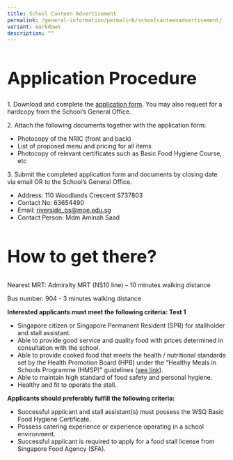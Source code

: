 ```yaml
---
title: School Canteen Advertisement
permalink: /general-information/permalink/schoolcanteenadvertisement/
variant: markdown
description: ""
---
```

<h1 style="font-size: 40px;">Application Procedure</h1>
<p>
		1. Download and complete the <a download="" href="application_form.pdf">application form</a>. You may also request for a hardcopy from the School’s General Office.
</p>
<p>
		2. Attach the following documents together with the application form:
		</p><ul>
				<li>Photocopy of the NRIC (front and back)</li>
				<li>List of proposed menu and pricing for all items</li>
				<li>Photocopy of relevant certificates such as Basic Food Hygiene Course, etc</li>
		</ul>
<p></p>
<p>
		3. Submit the completed application form and documents by closing date via email OR to the School’s General Office.
		</p><ul>
				<li>Address: 110 Woodlands Crescent S737803</li>
				<li>Contact No: 63654490</li>
				<li>Email: <a href="mailto:riverside_ps@moe.edu.sg">riverside_ps@moe.edu.sg</a></li>
				<li>Contact Person: Mdm Aminah Saad</li>
		</ul>
<p></p>
<h2 style="font-size: 40px;">How to get there?</h2>
<p>Nearest MRT: Admiralty MRT (NS10 line) – 10 minutes walking distance</p>
<p>Bus number: 904 - 3 minutes walking distance</p>
<strong><p>Interested applicants must meet the following criteria: Test 1</p></strong>
	<ul>
			<li>Singapore citizen or Singapore Permanent Resident (SPR) for stallholder and stall assistant.</li>
			<li>Able to provide good service and quality food with prices determined in consultation with the school.</li>
			<li>Able to provide cooked food that meets the health / nutritional standards set by the Health Promotion Board (HPB) under the “Healthy Meals in Schools Programme (HMSP)” guidelines (<a href="link">see link</a>).</li>
			<li>Able to maintain high standard of food safety and personal hygiene.</li>
			<li>Healthy and fit to operate the stall.</li>
	</ul>
	<strong><p>Applicants should preferably fulfill the following criteria:</p></strong>
	<ul>
			<li>Successful applicant and stall assistant(s) must possess the WSQ Basic Food Hygiene Certificate.</li>
			<li>Possess catering experience or experience operating in a school environment.</li>
			<li>Successful applicant is required to apply for a food stall license from Singapore Food Agency (SFA).</li>
	</ul>
